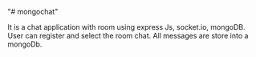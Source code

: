 "# mongochat" 

It is a chat application with room using express Js, socket.io, mongoDB.
User can register and select the room chat.
All messages are store into a mongoDb.
